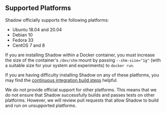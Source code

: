 ## Supported Platforms

Shadow officially supports the following platforms:

  + Ubuntu 18.04 and 20.04
  + Debian 10
  + Fedora 33
  + CentOS 7 and 8

If you are installing Shadow within a Docker container, you must increase the size of the container's `/dev/shm` mount by passing `--shm-size="1g"` (with a suitable size for your system and experiments) to `docker run`.

If you are having difficulty installing Shadow on any of these platforms, you may find the [continuous integration build steps](https://github.com/shadow/shadow/blob/main/.github/workflows/run_tests.yml) helpful.

We do not provide official support for other platforms. This means that we do not ensure that Shadow successfully builds and passes tests on other platforms. However, we will review pull requests that allow Shadow to build and run on unsupported platforms.
